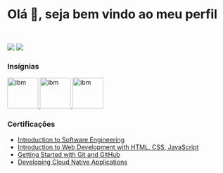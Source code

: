 # Olá 👋, seja bem vindo ao meu perfil 
<br>
<p align="left">
  <a href="https://www.linkedin.com/in/antonio-ramon/"><img src="https://img.shields.io/badge/LinkedIn-0077B5?style=for-the-badge&logo=linkedin&logoColor=white"></a>
  <a href="https://www.coursera.org/user/e4a6a3238f4047bdeb4c2bb44a29ea4f"><img src="https://img.shields.io/badge/Coursera-%230056D2.svg?style=for-the-badge&logo=Coursera&logoColor=white"></a>
</p>

### Insígnias

<p align="left">
  <a href="https://www.credly.com/badges/83be71a8-33fd-4093-afd9-e84b5d58fe84/public_url" target="_blank" rel="noreferrer">
    <img src="https://images.credly.com/size/340x340/images/6240e108-1407-4773-8621-cc2e4736d4e6/Web_Development_with_HTML-CSS-JavaScript_Essentials.png" alt="ibm" width="70" height="70"/>
  </a>
  <a href="https://www.credly.com/badges/d46ab92b-606e-4174-af18-a7776fdab230/public_url" target="blank" rel="noreferrer">
    <img src="https://lh3.googleusercontent.com/pw/ADCreHdV3kFKZaoxOuf8Cngk6O01a2pOwbSuB8K0qLdJtviHe5O1cEyOzJgilb2zGLj-ybwDMxCg2FrNN-cZ7m1OD2Z7HVP7PROAt2j8a9gyRwID4B3bMxa1DsncriFZEZ0BI6pfWsnguzfTP1j12OO_lWsKknYWzz7qOnrnIlwEe2j0O1I7VAoTnJpf16AaQ9w08h8REXYLkP-cON7ligHkhqIxGv2XTjbN2AzQvJzq4BwleHnS9mbbSvCJLI-tQTTNVv57YKCS-oyzBondIRsxMDJ7TiqSgnmqVe2WVb4cx2R70IejrdDF0Kp_mEjTjm9XTIzsEwbG4uMnxDzJQ1arfURz1Y7-SiNDxeuuIn0lEyYuBRuDDk_yhs3ZBN4PB9Y-yeL93I4R9IBsXEsON5mPziNSihzkf8z-hh9JUPF0W3zXGhZsYekCsYjLRZZuaMkWOdW44TsNTsPiDInHilFTG5QhiTbGeGd1Y-kKnN7E1WcP-j01Dt-MBCCF9F2Wbk4YSUcA0MYxPp8VAhy54KLFZRoaOcYb4MOE5Sawq7MlbvjNXfnZK0aVM1SLK_6dojsOFlRq-tdAG8nhypdjmfPAVKhTddqtXDYsr1wZYlBQO2q6mRqJBUwRTuAEEYo3GpI-DfxLqN05nHl3PTWnxE3gtngOTGMcPSfTc9lEtWipIEy_Lf6YDxOJeKtmnNSTWOrFfLOl77zm9mj1faCkEEnqfLeHHnHaoUXwhpp8hQn0hi2EoFnYyUuWmolNLab-r6PA0CY_QzFbzoIOPX9z45qXp_lBl95smKRe_LBjveg272m2wavieZRU5ye1g1Ov0ZWG6ZTo9y55ohI3Duu5MhN_gF9g9nSsTnWdopOOKl9ReMret89aL1igQcHE8ti0xl1jBF4ey07J514Ymy1-R6EnYw=w340-h340-s-no?authuser=0" alt="ibm" width="70" height="70">
  </a>
  <a href="https://www.credly.com/badges/d46ab92b-606e-4174-af18-a7776fdab230/public_url" target="blank" rel="noreferrer">
    <img src="https://images.credly.com/size/340x340/images/3545154f-08b4-4f6f-9592-c356d7108965/Developing_Cloud_Native_Applications.png" alt="ibm" width="70" height="70">
  </a>
</p>

### Certificações
- [Introduction to Software Engineering](https://www.coursera.org/account/accomplishments/verify/AVP422LGHAJL)
- [Introduction to Web Development with HTML, CSS, JavaScript](https://www.coursera.org/account/accomplishments/verify/SGZ7PFCXC2KM)
- [Getting Started with Git and GitHub](https://www.coursera.org/account/accomplishments/verify/U6AHVPAPYZZK)
- [Developing Cloud Native Applications](https://www.coursera.org/account/accomplishments/verify/9MHWWXRU37NB)


<!--
**Antonio-Ramon/Antonio-Ramon** is a ✨ _special_ ✨ repository because its `README.md` (this file) appears on your GitHub profile.

Here are some ideas to get you started:

- 🔭 I’m currently working on ...
- 🌱 I’m currently learning ...
- 👯 I’m looking to collaborate on ...
- 🤔 I’m looking for help with ...
- 💬 Ask me about ...
- 📫 How to reach me: ...
- 😄 Pronouns: ...
- ⚡ Fun fact: ...
-->
